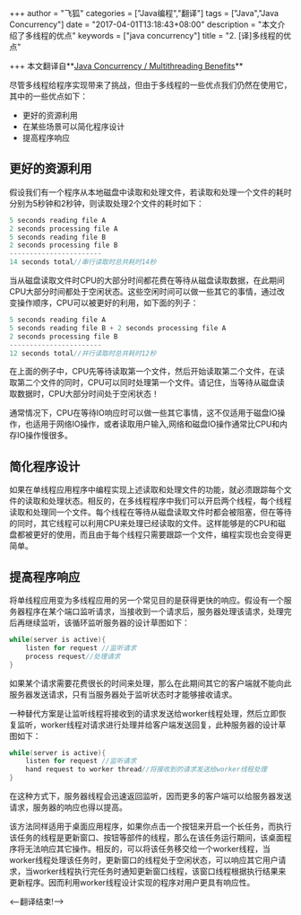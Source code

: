 +++
author = "飞狐"
categories = ["Java编程","翻译"]
tags = ["Java","Java Concurrency"]
date = "2017-04-01T13:18:43+08:00"
description = "本文介绍了多线程的优点"
keywords = ["java concurrency"]
title = "2. [译]多线程的优点"

+++
本文翻译自**[Java Concurrency / Multithreading Benefits](http://tutorials.jenkov.com/java-concurrency/benefits.html)**

尽管多线程给程序实现带来了挑战，但由于多线程的一些优点我们仍然在使用它，其中的一些优点如下：

* 更好的资源利用
* 在某些场景可以简化程序设计
* 提高程序响应

<!--more-->

## 更好的资源利用
假设我们有一个程序从本地磁盘中读取和处理文件，若读取和处理一个文件的耗时分别为5秒钟和2秒钟，则读取处理2个文件的耗时如下：
```java
5 seconds reading file A
2 seconds processing file A
5 seconds reading file B
2 seconds processing file B
-----------------------
14 seconds total//串行读取时总共耗时14秒
```
当从磁盘读取文件时CPU的大部分时间都花费在等待从磁盘读取数据，在此期间CPU大部分时间都处于空闲状态。这些空闲时间可以做一些其它的事情，通过改变操作顺序，CPU可以被更好的利用，如下面的列子：
```java
5 seconds reading file A
5 seconds reading file B + 2 seconds processing file A
2 seconds processing file B
-----------------------
12 seconds total//并行读取时总共耗时12秒
```
在上面的例子中，CPU先等待读取第一个文件，然后开始读取第二个文件，在读取第二个文件的同时，CPU可以同时处理第一个文件。请记住，当等待从磁盘读取数据时，CPU大部分时间处于空闲状态！

通常情况下，CPU在等待IO响应时可以做一些其它事情，这不仅适用于磁盘IO操作，也适用于网络IO操作，或者读取用户输入,网络和磁盘IO操作通常比CPU和内存IO操作慢很多。

## 简化程序设计

如果在单线程应用程序中编程实现上述读取和处理文件的功能，就必须跟踪每个文件的读取和处理状态。相反的，在多线程程序中我们可以开启两个线程，每个线程读取和处理同一个文件。每个线程在等待从磁盘读取文件时都会被阻塞，但在等待的同时，其它线程可以利用CPU来处理已经读取的文件。这样能够是的CPU和磁盘都被更好的使用，而且由于每个线程只需要跟踪一个文件，编程实现也会变得更简单。

## 提高程序响应

将单线程应用变为多线程应用的另一个常见目的是获得更快的响应。假设有一个服务器程序在某个端口监听请求，当接收到一个请求后，服务器处理该请求，处理完后再继续监听，该循环监听服务器的设计草图如下：
```java
while(server is active){
    listen for request //监听请求
    process request//处理请求
}
```
如果某个请求需要花费很长的时间来处理，那么在此期间其它的客户端就不能向此服务器发送请求，只有当服务器处于监听状态时才能够接收请求。

一种替代方案是让监听线程将接收到的请求发送给worker线程处理，然后立即恢复监听，worker线程对请求进行处理并给客户端发送回复，此种服务器的设计草图如下：
```java
while(server is active){
    listen for request //监听请求
    hand request to worker thread//将接收到的请求发送给worker线程处理
}
```
在这种方式下，服务器线程会迅速返回监听，因而更多的客户端可以给服务器发送请求，服务器的响应也得以提高。

该方法同样适用于桌面应用程序，如果你点击一个按钮来开启一个长任务，而执行该任务的线程是更新窗口、按钮等部件的线程，那么在该任务运行期间，该桌面程序将无法响应其它操作。相反的，可以将该任务移交给一个worker线程，当worker线程处理该任务时，更新窗口的线程处于空闲状态，可以响应其它用户请求，当worker线程执行完任务时通知更新窗口线程，该窗口线程根据执行结果来更新程序。因而利用worker线程设计实现的程序对用户更具有响应性。

<–翻译结束!–>
